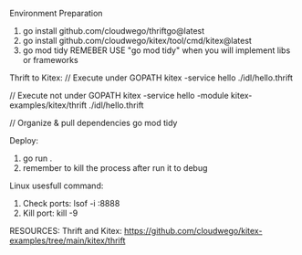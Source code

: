 Environment Preparation
1. go install github.com/cloudwego/thriftgo@latest
2. go install github.com/cloudwego/kitex/tool/cmd/kitex@latest
3. go mod tidy
REMEBER USE "go mod tidy" when you will implement libs or frameworks

Thrift to Kitex:
// Execute under GOPATH
kitex -service hello ./idl/hello.thrift

// Execute not under GOPATH
kitex -service hello -module kitex-examples/kitex/thrift ./idl/hello.thrift

// Organize & pull dependencies
go mod tidy

Deploy:
1. go run .
2. remember to kill the process after run it to debug

Linux usesfull command:
1. Check ports: lsof -i :8888
2. Kill port: kill -9 <PID>


RESOURCES:
Thrift and Kitex: https://github.com/cloudwego/kitex-examples/tree/main/kitex/thrift
